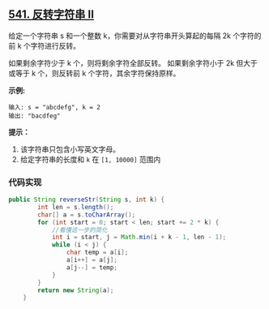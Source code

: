 ## [541. 反转字符串 II](https://leetcode-cn.com/problems/reverse-string-ii/)

给定一个字符串 s 和一个整数 k，你需要对从字符串开头算起的每隔 2k 个字符的前 k 个字符进行反转。

如果剩余字符少于 k 个，则将剩余字符全部反转。
如果剩余字符小于 2k 但大于或等于 k 个，则反转前 k 个字符，其余字符保持原样。

**示例:**

```
输入: s = "abcdefg", k = 2
输出: "bacdfeg" 
```

**提示：**

1. 该字符串只包含小写英文字母。
2. 给定字符串的长度和 `k` 在 `[1, 10000]` 范围内

### 代码实现

```java
public String reverseStr(String s, int k) {
        int len = s.length();
        char[] a = s.toCharArray();
        for (int start = 0; start < len; start += 2 * k) {
            //看懂这一步的简化
            int i = start, j = Math.min(i + k - 1, len - 1);
            while (i < j) {
                char temp = a[i];
                a[i++] = a[j];
                a[j--] = temp;
            }
        }
        return new String(a);
    }
```

